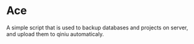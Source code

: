 # Ace
A simple script that is used to backup databases and projects on server, and upload them to qiniu automaticaly.

